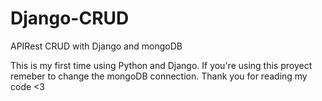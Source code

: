 # Django-CRUD
APIRest CRUD with Django and mongoDB

This is my first time using Python and Django.
If you're using this proyect remeber to change the mongoDB connection.
Thank you for reading my code <3
